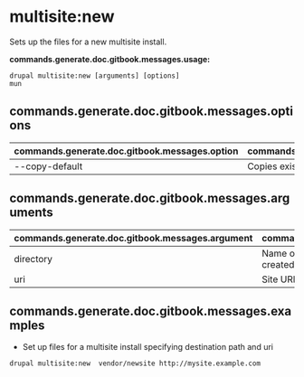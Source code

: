 # multisite:new
Sets up the files for a new multisite install.

**commands.generate.doc.gitbook.messages.usage:**
```
drupal multisite:new [arguments] [options]
mun
```

## commands.generate.doc.gitbook.messages.options
commands.generate.doc.gitbook.messages.option | commands.generate.doc.gitbook.messages.details
-------|-------------
--copy-default | Copies existing site from the default install.

## commands.generate.doc.gitbook.messages.arguments
commands.generate.doc.gitbook.messages.argument | commands.generate.doc.gitbook.messages.details
---------|-------------
directory | Name of directory under 'sites' which should be created.
uri | Site URI to add to sites.php.

## commands.generate.doc.gitbook.messages.examples
* Set up files for a multisite install specifying destination path and uri
```
drupal multisite:new  vendor/newsite http://mysite.example.com
```
